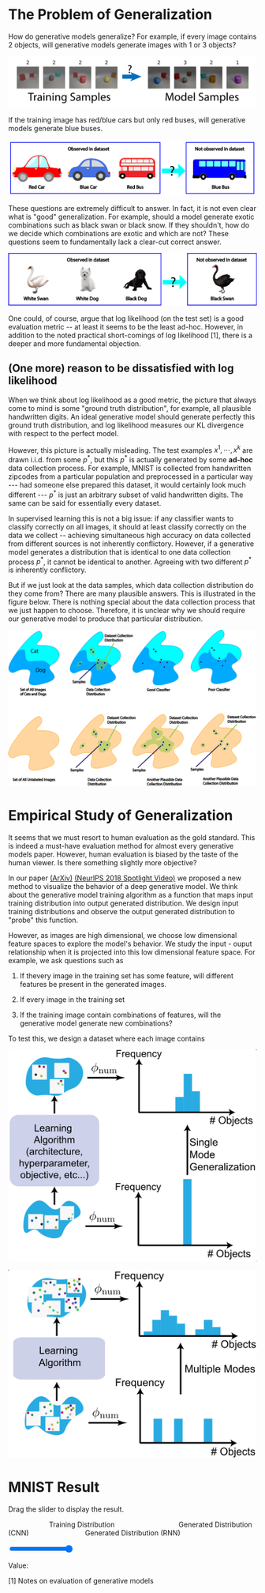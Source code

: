 
# The Problem of Generalization

How do generative models generalize? For example, if every image contains 2 objects, will generative models generate images with 1 or 3 objects?

![example_count](img/example_count.png)

If the training image has red/blue cars but only red buses, will generative models generate blue buses. 

![example_car](img/example_car.png)

These questions are extremely difficult to answer. In fact, it is not even clear what is "good" generalization. For example, should a model generate exotic combinations such as black swan or black snow. If they shouldn't, how do we decide which combinations are exotic and which are not? These questions seem to fundamentally lack a clear-cut correct answer. 

![example_swan](img/example_swan.png)

One could, of course, argue that log likelihood (on the test set) is a good evaluation metric -- at least it seems to be the least ad-hoc. However, in addition to the noted practical short-comings of log likelihood [1], there is a deeper and more fundamental objection. 

## (One more) reason to be dissatisfied with log likelihood

When we think about log likelihood as a good metric, the picture that always come to mind is some "ground truth distribution", for example, all plausible handwritten digits. An ideal generative model should generate perfectly this ground truth distribution, and log likelihood measures our KL divergence with respect to the perfect model.

However, this picture is actually misleading. The test examples $x^1, \cdots, x^k$ are drawn i.i.d. from some $p^*$, but this $p^*$ is actually generated by some **ad-hoc** data collection process. For example, MNIST is collected from handwritten zipcodes from a particular population and preprocessed in a particular way --- had someone else prepared this dataset, it would certainly look much different --- $p^*$ is just an arbitrary subset of valid handwritten digits. The same can be said for essentially every dataset. 
<!-- When we say the training and test data $x^1, \cdots, x^k$ is drawn from $p^*$, we are actually referring to this ad-hoc distribution (conjured by the dataset collector). Good test log likelihood means that the model's generalization -- or its inductive bias -- conincide with the dataset collection process.-->

 In supervised learning this is not a big issue: if any classifier wants to classify correctly on all images, it should at least classify correctly on the data we collect -- achieving simultaneous high accuracy on data collected from different sources is not inherently conflictory. However, if a generative model generates a distribution that is identical to one data collection process $p^*$, it cannot be identical to another. Agreeing with two different $p^*$ is inherently conflictory. 
 
 But if we just look at the data samples, which data collection distribution do they come from? There are many plausible answers. This is illustrated in the figure below. There is nothing special about the data collection process that we just happen to choose. Therefore, it is unclear why we should require our generative model to produce that particular distribution. 

![example_coverage](img/illustration_coverage.png)

<!-- In fact, this illustration far under-emphasize the magnitude of this issue. In practice, the set of possible images is huge, and not very well defined. Our data collection process, even one as comprehensive as imagenet only cover a small fraction of all possible scenes that could appear.   -->

# Empirical Study of Generalization

It seems that we must resort to human evaluation as the gold standard. This is indeed a must-have evaluation method for almost every generative models paper. However, human evaluation is biased by the taste of the human viewer. Is there something slightly more objective? 

<!-- Note that human evaluation also gives us much more than a cold performance number, we can also observe the type of successes and failures the model demonstrates. The rick information is also one reason why human evaluation is often preferred. We would like to have that too.  -->

In our paper [(ArXiv)](https://arxiv.org/abs/1811.03259) [(NeurIPS 2018 Spotlight Video)](https://www.videoken.com/embed/d37VHhPILAU?tocitem=40) we proposed a new method to visualize the behavior of a deep generative model. We think about the generative model training algorithm as a function that maps input training distribution into output generated distribution. We design input training distributions and observe the output generated distribution to "probe" this function.
<!-- and study how does the output (generated distribution) relate to the input (training distribution). -->

However, as images are high dimensional, we choose low dimensional feature spaces to explore the model's behavior. We study the input - ouput relationship when it is projected into this low dimensional feature space. For example, we ask questions such as 

1. If thevery image in the training set has some feature, will different features be present in the generated images. 

2. If every image in the training set 

3. If the training image contain combinations of features, will the generative model generate new combinations?

To test this, we design a dataset where each image contains 

![sm](img/sm.png)

![mm](img/mm.png)


<h1>MNIST Result</h1>
<p id="p2">Drag the slider to display the result.</p>
<p> &nbsp;&nbsp;&nbsp;&nbsp;&nbsp;&nbsp;&nbsp;&nbsp;&nbsp;&nbsp;&nbsp;&nbsp;&nbsp;&nbsp;&nbsp;&nbsp;&nbsp;&nbsp;&nbsp;&nbsp;&nbsp;Training Distribution&nbsp;&nbsp;&nbsp;&nbsp;&nbsp;&nbsp;&nbsp;&nbsp;&nbsp;&nbsp;&nbsp;&nbsp;&nbsp;&nbsp;&nbsp;&nbsp;&nbsp;&nbsp;&nbsp;&nbsp;&nbsp;&nbsp;&nbsp;&nbsp;&nbsp;&nbsp;&nbsp;&nbsp;&nbsp;&nbsp;&nbsp;&nbsp;&nbsp;Generated Distribution (CNN)&nbsp;&nbsp;&nbsp;&nbsp;&nbsp;&nbsp;&nbsp;&nbsp;&nbsp;&nbsp;&nbsp;&nbsp;&nbsp;&nbsp;&nbsp;&nbsp;&nbsp;&nbsp;&nbsp;&nbsp;&nbsp;&nbsp;&nbsp;&nbsp;&nbsp;&nbsp;&nbsp;&nbsp;&nbsp;Generated Distribution (RNN) </p>
<p id="p1"></p>


<div class="slidecontainer">
  <input type="range" min="1" max="10" value="30" class="slider" id="myRange">
  <p>Value: <span id="demo"></span></p>
</div>

<script>
var slider = document.getElementById("myRange");
var output = document.getElementById("demo");
output.innerHTML = slider.value;

slider.oninput = function() {
  //output.innerHTML = this.value;
    var y = document.getElementById("p1");
    if (y.childNodes.length == 3) {
    	y.removeChild(y.childNodes[0]);
    	y.removeChild(y.childNodes[0]);
    	y.removeChild(y.childNodes[0]);
    }
    //var y = document.getElementById("p1");
    var x = document.createElement("IMG");
    x.setAttribute("src", "https://raw.githubusercontent.com/hyren/clevr-dataset-gen/master/imgs/train_"+this.value+".png");
    x.setAttribute("width", "304");
    x.setAttribute("height", "228");
    x.setAttribute("alt", "The Pulpit Rock");
    y.appendChild(x);
    var x = document.createElement("IMG");
    x.setAttribute("src", "https://raw.githubusercontent.com/hyren/clevr-dataset-gen/master/imgs/WGAN-GP.CNN.64."+this.value+".png");
    x.setAttribute("width", "304");
    x.setAttribute("height", "228");
    x.setAttribute("alt", "The Pulpit Rock");
    y.appendChild(x);
    var x = document.createElement("IMG");
    x.setAttribute("src", "https://raw.githubusercontent.com/hyren/clevr-dataset-gen/master/imgs/WGAN-GP.RNN.64."+this.value+".png");
    x.setAttribute("width", "304");
    x.setAttribute("height", "228");
    x.setAttribute("alt", "The Pulpit Rock");
    y.appendChild(x);
    //document.body.appendChild(x);
}
</script>

[1] Notes on evaluation of generative models
